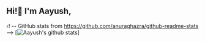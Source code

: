 ## Hi!👋 I'm Aayush,


‹! -- GitHub stats from https://github.com/anuraghazra/github-readme-stats -->
[![Aayush's github stats](https://github-readme-stats.vercel.app/api?username=ayusyagol11&count_private=true&show_icons=true&theme=radical&hide_rank=false)]
